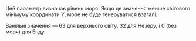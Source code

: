 Цей параметр визначає рівень моря. Якщо це значення менше світового мінімуму координати Y, море не буде генеруватися взагалі.

Ванільні значення — 63 для верхнього світу, 32 для Незеру, і 0 (без моря) для Енду.